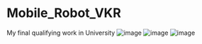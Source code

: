 # Mobile_Robot_VKR
My final qualifying work in University
![image](https://github.com/danilove123/Mobile_Robot_VKR/assets/68416072/63a2f557-8ce3-4fb2-a331-6b8fecc4e890)
![image](https://github.com/danilove123/Mobile_Robot_VKR/assets/68416072/739a3b78-2a1a-4389-8bd5-d73afc3dc5a0)
![image](https://github.com/danilove123/Mobile_Robot_VKR/assets/68416072/50685e30-cc02-4b96-b8d2-c0521a7a0510)



